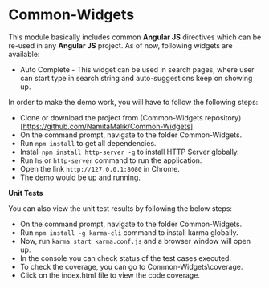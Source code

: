 # Common-Widgets

This module basically includes common **Angular JS** directives which can be re-used in any **Angular JS** project. As of now, following widgets are available:

* Auto Complete - This widget can be used in search pages, where user can start type in search string and auto-suggestions keep on showing up.

In order to make the demo work, you will have to follow the following steps:

* Clone or download the project from (Common-Widgets repository)[https://github.com/NamitaMalik/Common-Widgets]
* On the command prompt, navigate to the folder Common-Widgets.
* Run `npm install` to get all dependencies.
* Install `npm install http-server -g` to install HTTP Server globally.
* Run `hs` or `http-server` command to run the application.
* Open the link `http://127.0.0.1:8080` in Chrome.
* The demo would be up and running.

**Unit Tests**

You can also view the unit test results by following the below steps:

* On the command prompt, navigate to the folder Common-Widgets.
* Run `npm install -g karma-cli` command to install karma globally.
* Now, run `karma start karma.conf.js` and a browser window will open up.
* In the console you can check status of the test cases executed.
* To check the coverage, you can go to Common-Widgets\coverage.
* Click on the index.html file to view the code coverage.
